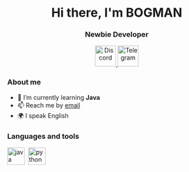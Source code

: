 <div id="header" align="center">
	<h1>Hi there, I'm BOGMAN</h1>
	<h3>Newbie Developer</h3>
</div>
<div id="socials" align="center">
	<a href="https://discordapp.com/users/311934522356662273">
		<img src="https://cdn.icon-icons.com/icons2/2108/PNG/512/discord_icon_130958.png" width="48" height="48" alt="Discord"/>
	</a>
	<a href="https://t.me/LLlyT1">
		<img src="https://cdn.icon-icons.com/icons2/2108/PNG/512/telegram_icon_130816.png" width="48" height="48" alt="Telegram"/>
	</a>
</div>

### About me
- 🌱 I’m currently learning **Java**
- 📫 Reach me by [email](mailto:vladorlov064@gmail.com)
- 🌍 I speak English

### Languages and tools
<img src="https://cdn.icon-icons.com/icons2/2415/PNG/512/java_original_wordmark_logo_icon_146459.png" title="java" width="40" height="40"/>&nbsp;
<img src="https://cdn.icon-icons.com/icons2/2699/PNG/512/python_vertical_logo_icon_168039.png" title="python" width="40" height="40"/>&nbsp;
